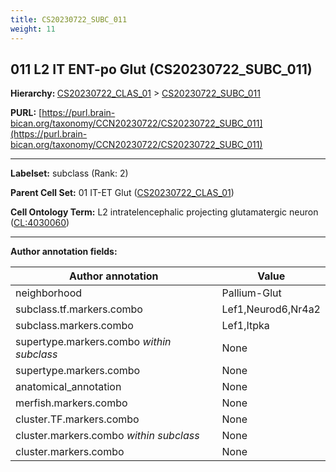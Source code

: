 ```yaml
---
title: CS20230722_SUBC_011
weight: 11
---
```

## 011 L2 IT ENT-po Glut (CS20230722_SUBC_011)
<b>Hierarchy: </b>
[CS20230722_CLAS_01](../CS20230722_CLAS_01) >
[CS20230722_SUBC_011](../CS20230722_SUBC_011)

**PURL:** [https://purl.brain-bican.org/taxonomy/CCN20230722/CS20230722_SUBC_011](https://purl.brain-bican.org/taxonomy/CCN20230722/CS20230722_SUBC_011)

---


**Labelset:** subclass (Rank: 2)

**Parent Cell Set:** 01 IT-ET Glut ([CS20230722_CLAS_01](../CS20230722_CLAS_01))



**Cell Ontology Term:**  L2 intratelencephalic projecting glutamatergic neuron ([CL:4030060](https://www.ebi.ac.uk/ols/ontologies/cl/terms?obo_id=CL:4030060)) 

[MARKER GENES.]: #


---

[TRANSFERRED ANNOTATIONS.]: #


[AUTHOR ANNOTATION FIELDS.]: #


**Author annotation fields:**

| Author annotation | Value |
|-------------------|-------|
|neighborhood|Pallium-Glut|
|subclass.tf.markers.combo|Lef1,Neurod6,Nr4a2|
|subclass.markers.combo|Lef1,Itpka|
|supertype.markers.combo _within subclass_|None|
|supertype.markers.combo|None|
|anatomical_annotation|None|
|merfish.markers.combo|None|
|cluster.TF.markers.combo|None|
|cluster.markers.combo _within subclass_|None|
|cluster.markers.combo|None|
